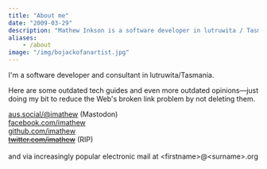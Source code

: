 ```yaml
---
title: "About me"
date: "2009-03-29"
description: "Mathew Inkson is a software developer in lutruwita / Tasmania."
aliases:
    - /about
image: "/img/bojackofanartist.jpg"
---
```


I'm a software developer and consultant in lutruwita/Tasmania.

Here are some outdated tech guides and even more outdated opinions&mdash;just doing my bit to reduce the Web's broken link problem by not deleting them.

<a rel="me noopener" href="https://aus.social/@imathew" title="Mastodon" target="_blank">aus.social/@imathew</a> (Mastodon)<br>
<a rel="me noopener" href="https://www.facebook.com/imathew" title="Facebook" target="_blank">facebook.com/imathew</a><br>
<a rel="me noopener" href="https://github.com/imathew" title="Github" target="_blank">github.com/imathew</a><br>
<a rel="me noopener" href="https://twitter.com/imathew" title="Twitter" target="_blank"><del>twitter.com/imathew</del></a> (RIP)<br><br>
and via increasingly popular electronic mail at &lt;firstname&gt;@&lt;surname&gt;.org
